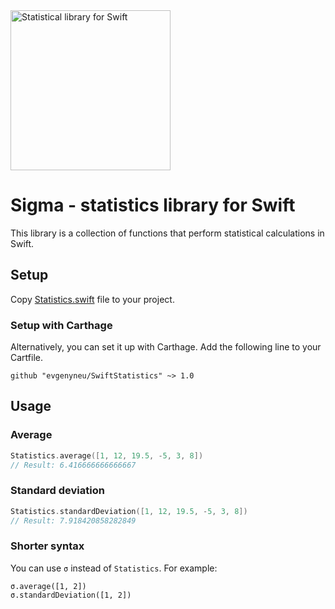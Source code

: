 <img src='https://raw.githubusercontent.com/evgenyneu/SwiftStatistics/master/Graphics/logo.png' width='256' alt='Statistical library for Swift'>

# Sigma - statistics library for Swift

This library is a collection of functions that perform statistical calculations in Swift.

## Setup

Copy [Statistics.swift](https://github.com/evgenyneu/SwiftStatistics/blob/master/SwiftStatistics/Statistics.swift) file to your project.

### Setup with Carthage

Alternatively, you can set it up with Carthage. Add the following line to your Cartfile.

```
github "evgenyneu/SwiftStatistics" ~> 1.0
```

## Usage

### Average

```Swift
Statistics.average([1, 12, 19.5, -5, 3, 8])
// Result: 6.416666666666667
```

### Standard deviation

```Swift
Statistics.standardDeviation([1, 12, 19.5, -5, 3, 8])
// Result: 7.918420858282849
```

### Shorter syntax

You can use `σ` instead of `Statistics`. For example:

```
σ.average([1, 2])
σ.standardDeviation([1, 2])
```
